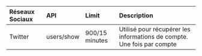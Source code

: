| Réseaux Sociaux | API         | Limit           | Description |
| :---            | :---        | :---            | :---        |
| Twitter         | users/show  | 900/15 minutes  | Utilisé pour récupérer les informations de compte. Une fois par compte |
